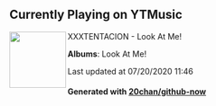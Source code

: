 ## Currently Playing on YTMusic

[<img align="left" width="100" src="https://lh3.googleusercontent.com/0Hw76NVqyxU59umdxTdtJtS-Zz3LGGWFB4l0kScIKaxaYqr1zD0rJCoI3UGm-Wjbgy1phyqkO-Wc-ASK">](https://music.youtube.com/channel/UCnAcxgRZ065f_eXK1o85c1w)

XXXTENTACION - Look At Me!

**Albums**: Look At Me!

Last updated at 07/20/2020 11:46

#### Generated with [20chan/github-now](https://github.com/20chan/github-now)


<!--
**20chan/20chan** is a ✨ _special_ ✨ repository because its `README.md` (this file) appears on your GitHub profile.

Here are some ideas to get you started:

- 🔭 I’m currently working on ...
- 🌱 I’m currently learning ...
- 👯 I’m looking to collaborate on ...
- 🤔 I’m looking for help with ...
- 💬 Ask me about ...
- 📫 How to reach me: ...
- 😄 Pronouns: ...
- ⚡ Fun fact: ...
-->
